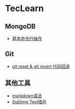 # TecLearn

## MongoDB
* [基本命令行操作](https://github.com/xianqincanglang/TecLearn/blob/master/MongoDB/MongoDB%E5%9F%BA%E6%9C%AC%E5%91%BD%E4%BB%A4%E8%A1%8C.md)


## Git
* [git reset & git revert 代码回退](https://github.com/xianqincanglang/TecLearn/blob/master/Git/git%20reset%20%26%20git%20revert.md)

## 其他工具
* [markdown语法](https://github.com/xianqincanglang/TecLearn/blob/master/OtherTools/markdown%E8%AF%AD%E6%B3%95.md)
* [Sublime Text插件](https://github.com/xianqincanglang/TecLearn/blob/master/OtherTools/Sublime%20Text%E6%8F%92%E4%BB%B6.md)
